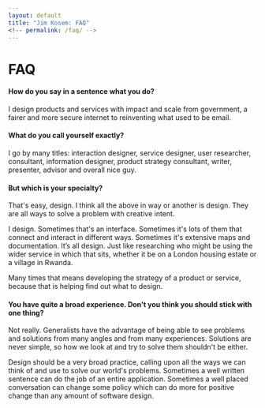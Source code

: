 ```yaml
---
layout: default
title: "Jim Kosem: FAQ"
<!-- permalink: /faq/ -->
---
```


# FAQ

#### How do you say in a sentence what you do?

I design products and services with impact and scale from government, a fairer and more secure internet to reinventing what used to be email.

#### What do you call yourself exactly?

I go by many titles: interaction designer, service designer, user researcher, consultant, information designer, product strategy consultant, writer, presenter, advisor and overall nice guy.

#### But which is your specialty?

That's easy, design. I think all the above in way or another is design. They are all ways to solve a problem with creative intent.

I design. Sometimes that's an interface. Sometimes it's lots of them that connect and interact in different ways. Sometimes it's extensive maps and documentation. It’s all design. Just like researching who might be using the wider service in which that sits, whether it be on a London housing estate or a village in Rwanda.

Many times that means developing the strategy of a product or service, because that is helping find out what to design.

#### You have quite a broad experience. Don't you think you should stick with one thing?

Not really. Generalists have the advantage of being able to see problems and solutions from many angles and from many experiences. Solutions are never simple, so how we look at and try to solve them shouldn't be either.

Design should be a very broad practice, calling upon all the ways we can think of and use to solve our world's problems. Sometimes a well written sentence can do the job of an entire application. Sometimes a well placed conversation can change some policy which can do more for positive change than any amount of software design.
